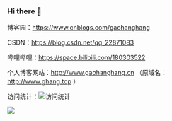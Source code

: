 ### Hi there 👋

<!--
**gaohanghang/gaohanghang** is a ✨ _special_ ✨ repository because its `README.md` (this file) appears on your GitHub profile.

Here are some ideas to get you started:

- 🔭 I’m currently working on ...
- 🌱 I’m currently learning ...
- 👯 I’m looking to collaborate on ...
- 🤔 I’m looking for help with ...
- 💬 Ask me about ...
- 📫 How to reach me: ...
- 😄 Pronouns: ...
- ⚡ Fun fact: ...
-->

博客园：https://www.cnblogs.com/gaohanghang

CSDN：https://blog.csdn.net/qq_22871083

哔哩哔哩：https://space.bilibili.com/180303522

个人博客网站：http://www.gaohanghang.cn （原域名：http://www.ghang.top ）

访问统计：![访问统计](https://profile-counter.glitch.me/gaohanghang/count.svg)


![](https://github.com/gaohanghang/gaohanghang/blob/master/dino.gif)
